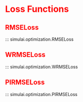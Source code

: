 <style>
red { color: red }
</style>

# <red>Loss Functions</red>

## <red>RMSELoss</red>
::: simulai.optimization.RMSELoss
## <red>WRMSELoss</red>
::: simulai.optimization.WRMSELoss
## <red>PIRMSELoss</red>
::: simulai.optimization.PIRMSELoss



